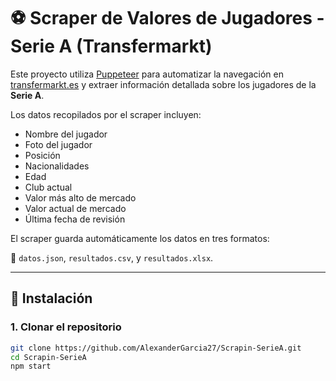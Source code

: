 # ⚽ Scraper de Valores de Jugadores - Serie A (Transfermarkt)

Este proyecto utiliza [Puppeteer](https://pptr.dev/) para automatizar la navegación en [transfermarkt.es](https://www.transfermarkt.es) y extraer información detallada sobre los jugadores de la **Serie A**.

Los datos recopilados por el scraper incluyen:

- Nombre del jugador
- Foto del jugador
- Posición
- Nacionalidades
- Edad
- Club actual
- Valor más alto de mercado
- Valor actual de mercado
- Última fecha de revisión

El scraper guarda automáticamente los datos en tres formatos:

📁 `datos.json`, `resultados.csv`, y `resultados.xlsx`.

---

## 🚀 Instalación

### 1. Clonar el repositorio

```bash
git clone https://github.com/AlexanderGarcia27/Scrapin-SerieA.git
cd Scrapin-SerieA
npm start
